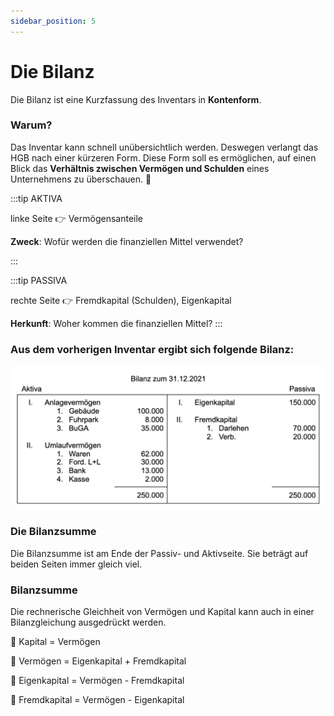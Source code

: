 ```yaml
---
sidebar_position: 5
---
```


# Die Bilanz

Die Bilanz ist eine Kurzfassung des Inventars in **Kontenform**.

### Warum?

Das Inventar kann schnell unübersichtlich werden. Deswegen verlangt das HGB nach einer kürzeren Form. Diese Form soll es ermöglichen, auf einen Blick das **Verhältnis zwischen Vermögen und Schulden** eines Unternehmens zu überschauen. :eyes:

:::tip AKTIVA

linke Seite :point_right: Vermögensanteile

**Zweck**: Wofür werden die finanziellen Mittel verwendet?

:::

:::tip PASSIVA

rechte Seite :point_right: Fremdkapital (Schulden), Eigenkapital

**Herkunft**: Woher kommen die finanziellen Mittel?
:::

### Aus dem vorherigen Inventar ergibt sich folgende Bilanz:

![Bilanz image](/img/Bilanz.png)

### Die Bilanzsumme

Die Bilanzsumme ist am Ende der Passiv- und Aktivseite. Sie beträgt auf beiden Seiten immer gleich viel.

### Bilanzsumme

Die rechnerische Gleichheit von Vermögen und Kapital kann auch in einer Bilanzgleichung ausgedrückt werden.

:pushpin: Kapital = Vermögen

:pushpin: Vermögen = Eigenkapital + Fremdkapital

:pushpin: Eigenkapital = Vermögen - Fremdkapital

:pushpin: Fremdkapital = Vermögen - Eigenkapital
